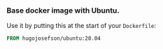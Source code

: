 ### Base docker image with Ubuntu.

Use it by putting this at the start of your `Dockerfile`:

```Dockerfile
FROM hugojosefson/ubuntu:20.04
```
